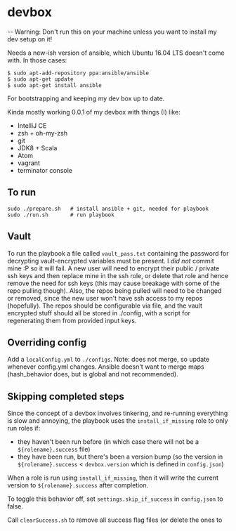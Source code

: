 # devbox
-- Warning: Don't run this on your machine unless you want to install my dev setup on it!

Needs a new-ish version of ansible, which Ubuntu 16.04 LTS doesn't come with. In those cases:
```
$ sudo apt-add-repository ppa:ansible/ansible
$ sudo apt-get update
$ sudo apt-get install ansible
```

For bootstrapping and keeping my dev box up to date.

Kinda mostly working 0.0.1 of my devbox with things (I) like:
- IntelliJ CE
- zsh + oh-my-zsh
- git
- JDK8 + Scala
- Atom
- vagrant
- terminator console

## To run
```
sudo ./prepare.sh   # install ansible + git, needed for playbook
sudo ./run.sh       # run playbook
```

## Vault
To run the playbook a file called `vault_pass.txt` containing the password for decrypting vault-encrypted variables must be present. I *did not* commit mine :P so it will fail.
A new user will need to encrypt their public / private ssh keys and then replace mine in the ssh role, or delete that role and hence remove the need for ssh keys (this may cause breakage with some of the repo pulling though). Also, the repos being pulled will need to be changed or removed, since the new user won't have ssh access to my repos (hopefully). The repos should be configurable via file, and the vault encrypted stuff should all be stored in ./config, with a script for regenerating them from provided input keys.

## Overriding config
Add a `localConfig.yml` to `./configs`. Note: does not merge, so update whenever
config.yml changes. Ansible doesn't want to merge maps (hash_behavior does,
  but is global and not recommended).

## Skipping completed steps
Since the concept of a devbox involves tinkering, and re-running everything is slow
and annoying, the playbook uses the `install_if_missing` role to only run roles if:
- they haven't been run before (in which case there will not be a `${rolename}.success` file)
- they have been run, but there's been a version bump (so the version in
  `${rolename}.success` < `devbox.version` which is defined in `config.json`)

When a role is run using `install_if_missing`, then it will write the current
version to `${rolename}.success` after completion.

To toggle this behavior off, set `settings.skip_if_success` in `config.json` to false.

Call `clearSuccess.sh` to remove all success flag files (or delete the ones to
